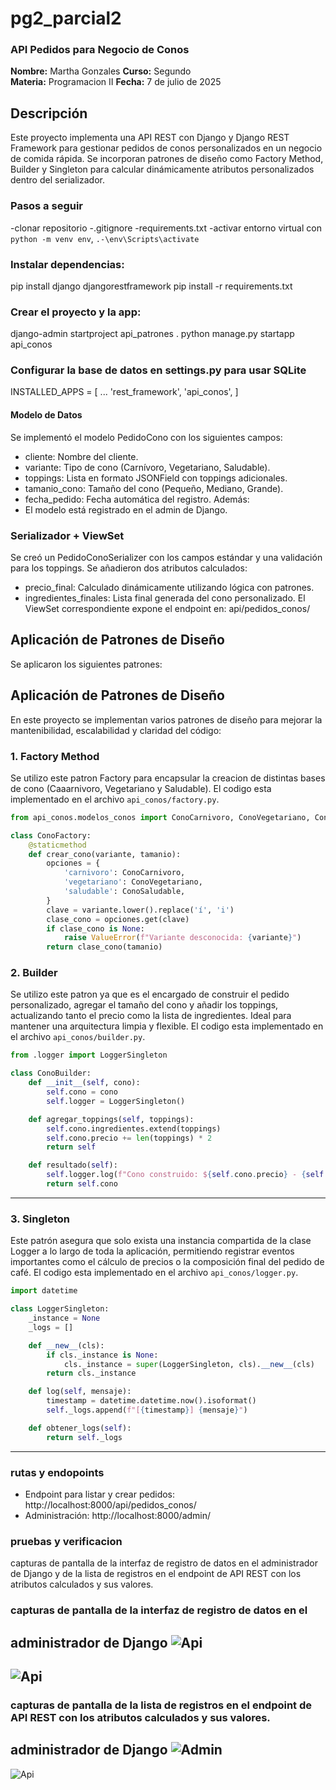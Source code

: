 # pg2_parcial2
### API Pedidos para Negocio de Conos

**Nombre:** Martha Gonzales
**Curso:** Segundo  
**Materia:** Programacion II
**Fecha:** 7 de julio de 2025

## Descripción

Este proyecto implementa una API REST con Django y Django REST Framework para gestionar pedidos de conos personalizados en un negocio de comida rápida. Se incorporan patrones de diseño como Factory Method, Builder y Singleton para calcular dinámicamente atributos personalizados dentro del serializador.

### Pasos a seguir
-clonar repositorio
-.gitignore
-requirements.txt
-activar entorno virtual con `python -m venv env`, `.-\env\Scripts\activate`

### Instalar dependencias:
pip install django djangorestframework
pip install -r requirements.txt

### Crear el proyecto y la app:
django-admin startproject api_patrones .
python manage.py startapp api_conos

###  Configurar la base de datos en settings.py para usar SQLite
INSTALLED_APPS = [
    ...
    'rest_framework',
    'api_conos',
]

#### Modelo de Datos
Se implementó el modelo PedidoCono con los siguientes campos:
- cliente: Nombre del cliente.
- variante: Tipo de cono (Carnívoro, Vegetariano, Saludable).
- toppings: Lista en formato JSONField con toppings adicionales.
- tamanio_cono: Tamaño del cono (Pequeño, Mediano, Grande).
- fecha_pedido: Fecha automática del registro.
Además:
- El modelo está registrado en el admin de Django.

### Serializador + ViewSet

Se creó un PedidoConoSerializer con los campos estándar y una validación para los toppings.
Se añadieron dos atributos calculados:
- precio_final: Calculado dinámicamente utilizando lógica con patrones.
- ingredientes_finales: Lista final generada del cono personalizado.
El ViewSet correspondiente expone el endpoint en: api/pedidos_conos/

## Aplicación de Patrones de Diseño
Se aplicaron los siguientes patrones:

## Aplicación de Patrones de Diseño

En este proyecto se implementan varios patrones de diseño para mejorar la mantenibilidad, escalabilidad y claridad del código:

### 1. Factory Method

Se utilizo este patron Factory para encapsular la creacion de distintas bases de cono (Caaarnivoro, Vegetariano y Saludable). El codigo esta implementado en el archivo `api_conos/factory.py`.
```python
from api_conos.modelos_conos import ConoCarnivoro, ConoVegetariano, ConoSaludable

class ConoFactory:
    @staticmethod
    def crear_cono(variante, tamanio):
        opciones = {
            'carnivoro': ConoCarnivoro,
            'vegetariano': ConoVegetariano,
            'saludable': ConoSaludable,
        }
        clave = variante.lower().replace('í', 'i')
        clase_cono = opciones.get(clave)
        if clase_cono is None:
            raise ValueError(f"Variante desconocida: {variante}")
        return clase_cono(tamanio)
```
### 2. Builder
Se utilizo este patron ya que es el encargado de construir el pedido personalizado, agregar el tamaño del cono y añadir los toppings, actualizando tanto el precio como la lista de ingredientes. Ideal para mantener una arquitectura limpia y flexible.
El codigo esta implementado en el archivo `api_conos/builder.py`.

```python
from .logger import LoggerSingleton

class ConoBuilder:
    def __init__(self, cono):
        self.cono = cono
        self.logger = LoggerSingleton()

    def agregar_toppings(self, toppings):
        self.cono.ingredientes.extend(toppings)
        self.cono.precio += len(toppings) * 2
        return self

    def resultado(self):
        self.logger.log(f"Cono construido: ${self.cono.precio} - {self.cono.ingredientes}")
        return self.cono
```
---
### 3. Singleton

Este patrón asegura que solo exista una instancia compartida de la clase Logger a lo largo de toda la aplicación, permitiendo registrar eventos importantes como el cálculo de precios o la composición final del pedido de café.
El codigo esta implementado en el archivo `api_conos/logger.py`.
````python
import datetime

class LoggerSingleton:
    _instance = None
    _logs = []

    def __new__(cls):
        if cls._instance is None:
            cls._instance = super(LoggerSingleton, cls).__new__(cls)
        return cls._instance

    def log(self, mensaje):
        timestamp = datetime.datetime.now().isoformat()
        self._logs.append(f"[{timestamp}] {mensaje}")

    def obtener_logs(self):
        return self._logs
````
---
### rutas y endopoints

- Endpoint para listar y crear pedidos: http://localhost:8000/api/pedidos_conos/
- Administración: http://localhost:8000/admin/

### pruebas y verificacion
capturas de pantalla de la interfaz de registro de datos en el
administrador de Django y de la lista de registros en el endpoint de API REST
con los atributos calculados y sus valores.

### capturas de pantalla de la interfaz de registro de datos en el
administrador de Django
![Api](imagenes/pedido.png)
----
![Api](imagenes/adminconos.png)
-----
### capturas de pantalla de la lista de registros en el endpoint de API REST con los atributos calculados y sus valores.
administrador de Django
![Admin](imagenes/API.png)
-----
![Api](imagenes/listado.png)
